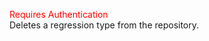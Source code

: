 <span style="color:red">Requires Authentication</span>  
Deletes a regression type from the repository.
